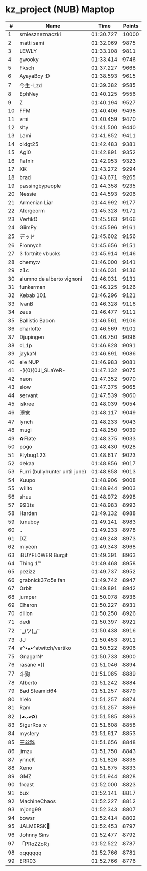 # kz_project (NUB) Maptop

|  # | Name | Time | Points |
|-------------- | -------------- | -------------- | -------------- | 
| 1 | smieszneznaczki | 01:30.727 | 10000 | 
| 2 | matti sami | 01:32.069 | 9875 | 
| 3 | LEWLY | 01:33.108 | 9811 | 
| 4 | gwooky | 01:33.414 | 9746 | 
| 5 | Fksch | 01:37.227 | 9668 | 
| 6 | AyayaBoy :D | 01:38.593 | 9615 | 
| 7 | 今生-Lzd | 01:39.382 | 9585 | 
| 8 | EphNey | 01:40.125 | 9556 | 
| 9 | Z | 01:40.194 | 9527 | 
| 10 | FFM | 01:40.406 | 9498 | 
| 11 | vmi | 01:40.459 | 9470 | 
| 12 | shy | 01:41.500 | 9440 | 
| 13 | Lami | 01:41.852 | 9411 | 
| 14 | oldgt25 | 01:42.483 | 9381 | 
| 15 | Agi0 | 01:42.891 | 9352 | 
| 16 | Fafnir | 01:42.953 | 9323 | 
| 17 | XK | 01:43.272 | 9294 | 
| 18 | brad | 01:43.671 | 9265 | 
| 19 | passingbypeople | 01:44.358 | 9235 | 
| 20 | Nessie | 01:44.593 | 9206 | 
| 21 | Armenian Liar | 01:44.992 | 9177 | 
| 22 | Alergeorm | 01:45.328 | 9171 | 
| 23 | VertikO | 01:45.563 | 9166 | 
| 24 | GiimPy | 01:45.596 | 9161 | 
| 25 | デッド | 01:45.602 | 9156 | 
| 26 | Flonnych | 01:45.656 | 9151 | 
| 27 | 3 fortnite vbucks | 01:45.914 | 9146 | 
| 28 | chemy:v | 01:46.000 | 9141 | 
| 29 | z1c | 01:46.031 | 9136 | 
| 30 | alumno de alberto vignoni | 01:46.031 | 9131 | 
| 31 | funkerman | 01:46.125 | 9126 | 
| 32 | Kebab 101 | 01:46.296 | 9121 | 
| 33 | IvanB | 01:46.328 | 9116 | 
| 34 | zeus | 01:46.477 | 9111 | 
| 35 | Ballistic Bacon | 01:46.561 | 9106 | 
| 36 | charlotte | 01:46.569 | 9101 | 
| 37 | Djupingen | 01:46.750 | 9096 | 
| 38 | cL1p | 01:46.828 | 9091 | 
| 39 | jaykaN | 01:46.891 | 9086 | 
| 40 | ele NUP | 01:46.983 | 9081 | 
| 41 | -}{0}{0JI_SLaYeR- | 01:47.132 | 9075 | 
| 42 | neon | 01:47.352 | 9070 | 
| 43 | slow | 01:47.375 | 9065 | 
| 44 | servant | 01:47.539 | 9060 | 
| 45 | iskree | 01:48.039 | 9054 | 
| 46 | 睡觉 | 01:48.117 | 9049 | 
| 47 | lynch | 01:48.233 | 9043 | 
| 48 | mugi | 01:48.250 | 9039 | 
| 49 | ✿Fløte | 01:48.375 | 9033 | 
| 50 | pogo | 01:48.430 | 9028 | 
| 51 | Flybug123 | 01:48.617 | 9023 | 
| 52 | dekaa | 01:48.856 | 9017 | 
| 53 | Furri (bullyhunter until june) | 01:48.858 | 9013 | 
| 54 | Kuupo | 01:48.906 | 9008 | 
| 55 | wilito | 01:48.944 | 9003 | 
| 56 | shuu | 01:48.972 | 8998 | 
| 57 | 991ts | 01:48.983 | 8993 | 
| 58 | Harden | 01:49.132 | 8988 | 
| 59 | tunuboy | 01:49.141 | 8983 | 
| 60 | .. | 01:49.233 | 8978 | 
| 61 | DZ | 01:49.248 | 8973 | 
| 62 | miyeon | 01:49.343 | 8968 | 
| 63 | iBUYFL0WER Burgit | 01:49.391 | 8963 | 
| 64 | Thing 1™ | 01:49.468 | 8958 | 
| 65 | pezizz | 01:49.737 | 8952 | 
| 66 | grabnick37o5s fan | 01:49.742 | 8947 | 
| 67 | Orbit | 01:49.891 | 8942 | 
| 68 | jumper | 01:50.078 | 8936 | 
| 69 | Charon | 01:50.227 | 8931 | 
| 70 | dillon | 01:50.250 | 8926 | 
| 71 | dedi | 01:50.397 | 8921 | 
| 72 | ¯\_(ツ)_/¯ | 01:50.438 | 8916 | 
| 73 | JJ | 01:50.453 | 8911 | 
| 74 | ฅ^•ﻌ•^ฅtwitch/vertiko | 01:50.522 | 8906 | 
| 75 | GnagarN^ | 01:50.733 | 8900 | 
| 76 | rasane =)) | 01:51.046 | 8894 | 
| 77 | 斗狗 | 01:51.085 | 8889 | 
| 78 | Alberto | 01:51.242 | 8884 | 
| 79 | Bad Steamid64 | 01:51.257 | 8879 | 
| 80 | hielo | 01:51.257 | 8874 | 
| 81 | Ram | 01:51.257 | 8869 | 
| 82 | (◕ᴗ◕✿) | 01:51.585 | 8863 | 
| 83 | SigurRos :v | 01:51.608 | 8858 | 
| 84 | mystery | 01:51.617 | 8853 | 
| 85 | 王丝路 | 01:51.656 | 8848 | 
| 86 | jimzu | 01:51.750 | 8843 | 
| 87 | ynneK | 01:51.826 | 8838 | 
| 88 | Xeno | 01:51.875 | 8833 | 
| 89 | GMZ | 01:51.944 | 8828 | 
| 90 | froast | 01:52.000 | 8823 | 
| 91 | bux | 01:52.141 | 8817 | 
| 92 | MachineChaos | 01:52.227 | 8812 | 
| 93 | mjong99 | 01:52.343 | 8807 | 
| 94 | bowsr | 01:52.414 | 8802 | 
| 95 | JALMERSK👀 | 01:52.453 | 8797 | 
| 96 | Johnny Sins | 01:52.477 | 8792 | 
| 97 | 「PRoZZoR」 | 01:52.522 | 8787 | 
| 98 | qqqqqqq | 01:52.766 | 8781 | 
| 99 | ERR03 | 01:52.766 | 8776 | 

